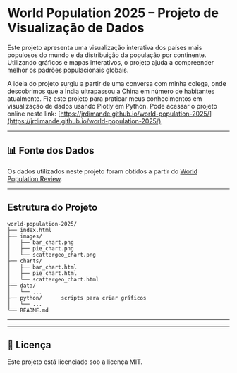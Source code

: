 # World Population 2025 – Projeto de Visualização de Dados

Este projeto apresenta uma visualização interativa dos países mais populosos do mundo e da distribuição da população por continente. Utilizando gráficos e mapas interativos, o projeto ajuda a compreender melhor os padrões populacionais globais.

A ideia do projeto surgiu a partir de uma conversa com minha colega, onde descobrimos que a Índia ultrapassou a China em número de habitantes atualmente. Fiz este projeto para praticar meus conhecimentos em visualização de dados usando Plotly em Python.
Pode acessar o projeto online neste link: [https://jrdimande.github.io/world-population-2025/](https://jrdimande.github.io/world-population-2025/)

---

## 📊 Fonte dos Dados

Os dados utilizados neste projeto foram obtidos a partir do [World Population Review](https://worldpopulationreview.com/).

---


##  Estrutura do Projeto

```plaintext
world-population-2025/
├── index.html
├── images/
│   ├── bar_chart.png
│   ├── pie_chart.png
│   └── scattergeo_chart.png
├── charts/
│   ├── bar_chart.html
│   ├── pie_chart.html
│   └── scattergeo_chart.html
├── data/              
│   └── ...
├── python/      scripts para criar gráficos     
│   └── ...
└── README.md
````

---

---

## 📄 Licença

Este projeto está licenciado sob a licença MIT.